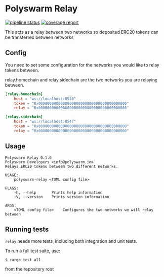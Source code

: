 # Polyswarm Relay

[![pipeline status](https://gitlab.polyswarm.io/externalci/relay/badges/feature/coverage-tests/pipeline.svg)](https://gitlab.polyswarm.io/externalci/relay/commits/feature/coverage-tests)
[![coverage report](https://gitlab.polyswarm.io/externalci/relay/badges/feature/coverage-tests/coverage.svg)](https://gitlab.polyswarm.io/externalci/relay/commits/feature/coverage-tests)

This acts as a relay between two networks so deposited ERC20 tokens can be
transferred between networks.

## Config

You need to set some configuration for the networks you would like to relay
tokens between.

relay.homechain and relay.sidechain are the two networks you are relaying
between.

```toml
[relay.homechain]
    host = "ws://localhost:8546"
    token = "0x0000000000000000000000000000000000000000"
    relay = "0x0000000000000000000000000000000000000000"

[relay.sidechain]
    host = "ws://localhost:8547"
    token = "0x0000000000000000000000000000000000000000"
    relay = "0x0000000000000000000000000000000000000000"
```

## Usage

```
Polyswarm Relay 0.1.0
Polyswarm Developers <info@polyswarm.io>
Relays ERC20 tokens between two different networks.

USAGE:
    polyswarm-relay <TOML config file>

FLAGS:
    -h, --help       Prints help information
    -V, --version    Prints version information

ARGS:
    <TOML config file>    Configures the two networks we will relay between
```


## Running tests

`relay` needs more tests, including both integration and unit tests.

To run a full test suite, use:

```
$ cargo test all
```

from the repository root

